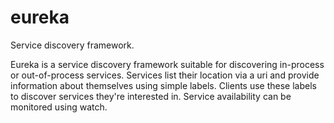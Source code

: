 eureka
======

Service discovery framework.

Eureka is a service discovery framework suitable for discovering in-process or out-of-process services. 
Services list their location via a uri and provide information about themselves using simple labels.
Clients use these labels to discover services they're interested in.  Service availability
can be monitored using watch.
